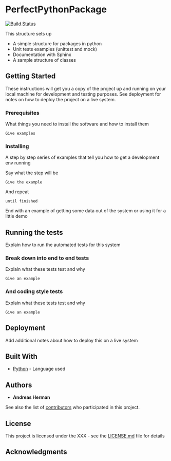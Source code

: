 # PerfectPythonPackage

[![Build Status](https://scrutinizer-ci.com/g/andreasmherman/PerfectPythonPackage/badges/build.png?b=master)](https://scrutinizer-ci.com/g/andreasmherman/PerfectPythonPackage/build-status/master)

This structure sets up
- A simple structure for packages in python
- Unit tests examples (unittest and mock)
- Documentation with Sphinx
- A sample structure of classes

## Getting Started

These instructions will get you a copy of the project up and running on your local machine for development and testing purposes. See deployment for notes on how to deploy the project on a live system.

### Prerequisites

What things you need to install the software and how to install them

```
Give examples
```

### Installing

A step by step series of examples that tell you how to get a development env running

Say what the step will be

```
Give the example
```

And repeat

```
until finished
```

End with an example of getting some data out of the system or using it for a little demo

## Running the tests

Explain how to run the automated tests for this system

### Break down into end to end tests

Explain what these tests test and why

```
Give an example
```

### And coding style tests

Explain what these tests test and why

```
Give an example
```

## Deployment

Add additional notes about how to deploy this on a live system

## Built With

* [Python](https://www.python.org/) - Language used

## Authors

* **Andreas Herman**

See also the list of [contributors](https://github.com/your/project/contributors) who participated in this project.

## License

This project is licensed under the XXX - see the [LICENSE.md](LICENSE.md) file for details

## Acknowledgments






